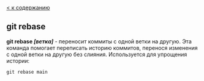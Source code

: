 [< к содержанию](./readme.md)

## git rebase

**git rebase *[ветка]*** -  переносит коммиты с одной ветки на другую.
Эта команда помогает переписать историю коммитов, перенося изменения с одной ветки на другую без слияния. Используется для упрощения истории:

```
git rebase main
```